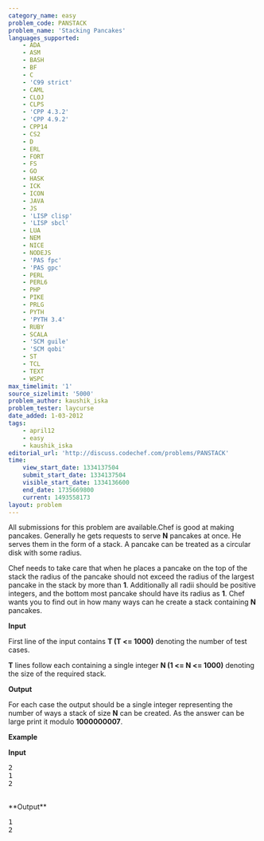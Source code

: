 ```yaml
---
category_name: easy
problem_code: PANSTACK
problem_name: 'Stacking Pancakes'
languages_supported:
    - ADA
    - ASM
    - BASH
    - BF
    - C
    - 'C99 strict'
    - CAML
    - CLOJ
    - CLPS
    - 'CPP 4.3.2'
    - 'CPP 4.9.2'
    - CPP14
    - CS2
    - D
    - ERL
    - FORT
    - FS
    - GO
    - HASK
    - ICK
    - ICON
    - JAVA
    - JS
    - 'LISP clisp'
    - 'LISP sbcl'
    - LUA
    - NEM
    - NICE
    - NODEJS
    - 'PAS fpc'
    - 'PAS gpc'
    - PERL
    - PERL6
    - PHP
    - PIKE
    - PRLG
    - PYTH
    - 'PYTH 3.4'
    - RUBY
    - SCALA
    - 'SCM guile'
    - 'SCM qobi'
    - ST
    - TCL
    - TEXT
    - WSPC
max_timelimit: '1'
source_sizelimit: '5000'
problem_author: kaushik_iska
problem_tester: laycurse
date_added: 1-03-2012
tags:
    - april12
    - easy
    - kaushik_iska
editorial_url: 'http://discuss.codechef.com/problems/PANSTACK'
time:
    view_start_date: 1334137504
    submit_start_date: 1334137504
    visible_start_date: 1334136600
    end_date: 1735669800
    current: 1493558173
layout: problem
---
```

All submissions for this problem are available.Chef is good at making pancakes. Generally he gets requests to serve **N** pancakes at once. He serves them in the form of a stack. A pancake can be treated as a circular disk with some radius.

Chef needs to take care that when he places a pancake on the top of the stack the radius of the pancake should not exceed the radius of the largest pancake in the stack by more than **1**. Additionally all radii should be positive integers, and the bottom most pancake should have its radius as **1**. Chef wants you to find out in how many ways can he create a stack containing **N** pancakes.

**Input**

First line of the input contains **T (T <= 1000)** denoting the number of test cases.

**T** lines follow each containing a single integer **N (1 <= N <= 1000)** denoting the size of the required stack.

**Output**

For each case the output should be a single integer representing the number of ways a stack of size **N** can be created. As the answer can be large print it modulo **1000000007**.

**Example**

**Input**

<pre>
2
1
2

</pre>**Output**
<pre>
1
2

</pre>